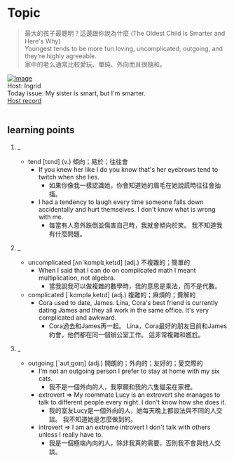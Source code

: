 # Topic

> 最大的孩子最聰明？這邊跟你說為什麼 (The Oldest Child Is Smarter and Here's Why) <br>
> Youngest tends to be more fun loving, uncomplicated, outgoing, and they're highly agreeable. <br>
> 家中的老么通常比較愛玩、單純、外向而且很隨和。 <br>

[![Image](https://cdn.voicetube.com/assets/thumbnails/61ruJlQ5S9s.jpg)](https://www.youtube.com/embed/61ruJlQ5S9s?rel=0&showinfo=0&cc_load_policy=0&controls=1&autoplay=1&iv_load_policy=3&playsinline=1&wmode=transparent&start=31&end=39&enablejsapi=1&origin=https://tw.voicetube.com&widgetid=1)<br>
Host: Ingrid
<br>Today issue: My sister is smart, but I'm smarter.
<br>
[Host record](https://cdn.voicetube.com/tmp/everyday_records/ingrid.wang_vt_50297/3050.mp3)
<br><br>
## learning points
1. _
	* tend [tɛnd] (v.) 傾向；易於；往往會
        - If you knew her like I do you know that's her eyebrows tend to twitch when she lies.
            + 如果你像我一樣認識她，你會知道她的眉毛在她說謊時往往會抽搐。
        - I had a tendency to laugh every time someone falls down accidentally and hurt themselves. I don't know what is wrong with me.
            + 每當有人意外跌倒並傷害自己時，我就會傾向於笑。 我不知道我有什麼問題。

2. _
	* uncomplicated [ʌnˋkɑmplɪ͵ketɪd] (adj.) 不複雜的；簡單的
        - When I said that I can do on complicated math I meant multiplication, not algebra.
            + 當我說我可以做複雜的數學時，我的意思是乘法，而不是代數。
	* complicated [ˋkɑmplə͵ketɪd] (adj.) 複雜的；麻煩的；費解的
        - Cora used to date, James. Lina, Cora's best friend is currently dating James and they all work in the same office. It's very complicated and awkward.
            + Cora過去和James再一起。 Lina，Cora最好的朋友目前和James約會，他們都在同一個辦公室工作。 這非常複雜和尷尬。

3. _
	* outgoing [ˋaʊt͵goɪŋ] (adj.) 開朗的；外向的；友好的；愛交際的
        - I'm not an outgoing person I prefer to stay at home with my six cats.
            + 我不是一個外向的人，我寧願和我的六隻貓呆在家裡。
        - extrovert => My roommate Lucy is an extrovert she manages to talk to different people every night. I don't know how she does it.
            + 我的室友Lucy是一個外向的人，她每天晚上都設法與不同的人交談。 我不知道她是怎麼做到的。
        - introvert => I am an extreme introvert I don't talk with others unless I really have to.
            + 我是一個極端內向的人，除非我真的需要，否則我不會與他人交談。


